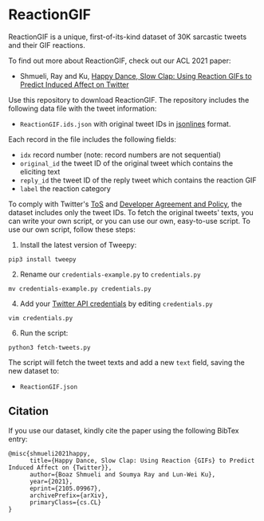 # ReactionGIF

ReactionGIF is a unique, first-of-its-kind dataset of 30K sarcastic tweets and their GIF reactions. 

To find out more about ReactionGIF, 
check out our ACL 2021 paper:

* Shmueli, Ray and Ku, [Happy Dance, Slow Clap: Using Reaction GIFs to Predict Induced Affect on Twitter](https://arxiv.org/abs/2105.09967)

Use this repository to download ReactionGIF. The repository includes the following data file with the tweet information:

  * `ReactionGIF.ids.json` with original tweet IDs in [jsonlines](https://jsonlines.org) format.

Each record in the file includes the following fields:
* ``idx`` record number (note: record numbers are not sequential)
* `original_id` the tweet ID of the original tweet which contains the eliciting text
* ``reply_id`` the tweet ID of the reply tweet which contains the reaction GIF
* ``label`` the reaction category

To comply with Twitter's [ToS](https://twitter.com/tos) and [Developer Agreement and Policy](https://developer.twitter.com/en/developer-terms/agreement-and-policy), the dataset  includes only the tweet IDs. To fetch the original tweets' texts, you can write your own script, or you can use our own, easy-to-use script. To use our own script, follow these steps:

  1. Install the latest version of Tweepy:
  
    pip3 install tweepy
  2. Rename our `credentials-example.py` to `credentials.py`

    mv credentials-example.py credentials.py
  4. Add your [Twitter API credentials](https://developer.twitter.com/en/docs/twitter-api/getting-started/getting-access-to-the-twitter-api) by editing `credentials.py`

    vim credentials.py
  6. Run the script:
  
    python3 fetch-tweets.py

The script will fetch the tweet texts and add a new ``text`` field, saving the new dataset to:

  * `ReactionGIF.json`

## Citation

If you use our dataset, kindly cite the paper using the following BibTex entry:

```
@misc{shmueli2021happy,
      title={Happy Dance, Slow Clap: Using Reaction {GIFs} to Predict Induced Affect on {Twitter}}, 
      author={Boaz Shmueli and Soumya Ray and Lun-Wei Ku},
      year={2021},
      eprint={2105.09967},
      archivePrefix={arXiv},
      primaryClass={cs.CL}
}
```


